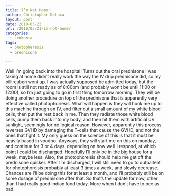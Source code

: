 ```yaml
---
title: I’m Not Home!
author: Christopher DeLuca
layout: post
date: 2010-05-22
url: /2010/05/21/im-not-home/
categories:
  - Leukemia
tags:
  - photopheresis
  - prednisone

---
```

Well I&#8217;m going back into the hospital! Turns out the oral prednisone I was taking at home didn&#8217;t really work the way the IV drip prednisone did, so my billireuben went up. I was actually supposed be admitted today, but the room is still not ready as of 8:00pm (and probably won&#8217;t be until 11:00 or 12:00), so I&#8217;m just going to go in first thing tomorrow morning. They will be doing another procedure on top of the prednisone that is apparently very effective called photophoriesis. What will happen is they will hook me up to this machine through an IV, and filter out a small amount of my white blood cells, then put the rest back in me. Then they radiate those white blood cells, pump them back into my body, and then hit them with artificial UV sunlight, seemingly for no logical reason. However, apparently this process reverses GVHD by damaging the T-cells that cause the GVHD, and not the ones that fight it. My only guess on the science of this is that it must be heavily based in voodoo. Anyways, they will start me on this on monday, and continue for 3 or 4 days, depending on how well I respond, at which point I could be discharged. Hopefully I&#8217;ll only be in the big house for a week, maybe less. Also, the photophoreisis should help me get off the prednisone quicker. After I&#8217;m discharged, I will still need to go to outpaitent for photophoreisis probably at least 3 times a week, and slowly decrease. Chances are I&#8217;ll be doing this for at least a month, and I&#8217;ll probably still be on some dosage of prednisone after that. So that&#8217;s the update for now, other than I had really good indian food today. More when I don&#8217;t have to pee as bad.
